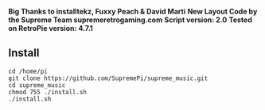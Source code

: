 **Big Thanks to installtekz, Fuxxy Peach & David Marti**
**New Layout Code by the Supreme Team supremeretrogaming.com**
**Script version: 2.0**
**Tested on RetroPie version: 4.7.1**

## Install
```
cd /home/pi
git clone https://github.com/SupremePi/supreme_music.git
cd supreme_music
chmod 755 ./install.sh
./install.sh
```
